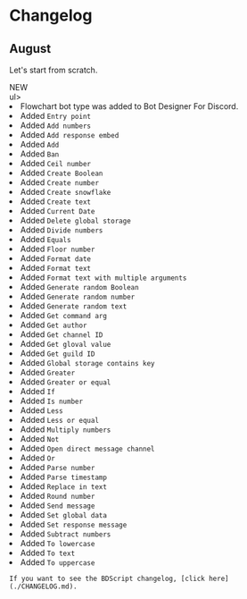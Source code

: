 # Changelog

<link rel="stylesheet" href="./theme/css/changelog.css">

<div class="changelog">
  <div class="changePrev">
    <h2>August</h2>
    <p>Let's start from scratch.</p>
    <span id="newUpdate">NEW</span>
  </div>
  ul>
    <li>Flowchart bot type was added to Bot Designer For Discord.</li>
    <li>Added <code class="hljs">Entry point</code></li>
    <li>Added <code class="hljs">Add numbers</code></li>
    <li>Added <code class="hljs">Add response embed</code></li>
    <li>Added <code class="hljs">Add</code></li>
    <li>Added <code class="hljs">Ban</code></li>
    <li>Added <code class="hljs">Ceil number</code></li>
    <li>Added <code class="hljs">Create Boolean</code></li>
    <li>Added <code class="hljs">Create number</code></li>
    <li>Added <code class="hljs">Create snowflake</code></li>
    <li>Added <code class="hljs">Create text</code></li>
    <li>Added <code class="hljs">Current Date</code></li>
    <li>Added <code class="hljs">Delete global storage</code></li>
    <li>Added <code class="hljs">Divide numbers</code></li>
    <li>Added <code class="hljs">Equals</code></li>
    <li>Added <code class="hljs">Floor number</code></li>
    <li>Added <code class="hljs">Format date</code></li>
    <li>Added <code class="hljs">Format text</code></li>
    <li>Added <code class="hljs">Format text with multiple arguments</code></li>
    <li>Added <code class="hljs">Generate random Boolean</code></li>
    <li>Added <code class="hljs">Generate random number</code></li>
    <li>Added <code class="hljs">Generate random text</code></li>
    <li>Added <code class="hljs">Get command arg</code></li>
    <li>Added <code class="hljs">Get author</code></li>
    <li>Added <code class="hljs">Get channel ID</code></li>
    <li>Added <code class="hljs">Get gloval value</code></li>
    <li>Added <code class="hljs">Get guild ID</code></li>
    <li>Added <code class="hljs">Global storage contains key</code></li>
    <li>Added <code class="hljs">Greater</code></li>
    <li>Added <code class="hljs">Greater or equal</code></li>
    <li>Added <code class="hljs">If</code></li>
    <li>Added <code class="hljs">Is number</code></li>
    <li>Added <code class="hljs">Less</code></li>
    <li>Added <code class="hljs">Less or equal</code></li>
    <li>Added <code class="hljs">Multiply numbers</code></li>
    <li>Added <code class="hljs">Not</code></li>
    <li>Added <code class="hljs">Open direct message channel</code></li>
    <li>Added <code class="hljs">Or</code></li>
    <li>Added <code class="hljs">Parse number</code></li>
    <li>Added <code class="hljs">Parse timestamp</code></li>
    <li>Added <code class="hljs">Replace in text</code></li>
    <li>Added <code class="hljs">Round number</code></li>
    <li>Added <code class="hljs">Send message</code></li>
    <li>Added <code class="hljs">Set global data</code></li>
    <li>Added <code class="hljs">Set response message</code></li>
    <li>Added <code class="hljs">Subtract numbers</code></li>
    <li>Added <code class="hljs">To lowercase</code></li>
    <li>Added <code class="hljs">To text</code></li>
    <li>Added <code class="hljs">To uppercase</code></li>
  </ul>
</div>

```admonish abstract title="BDScript Changelog"
If you want to see the BDScript changelog, [click here](./CHANGELOG.md).
```

